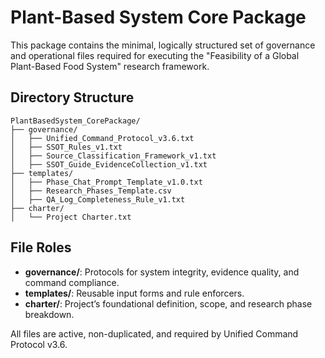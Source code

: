 # Plant-Based System Core Package

This package contains the minimal, logically structured set of governance and operational files required for executing the "Feasibility of a Global Plant-Based Food System" research framework.

## Directory Structure

```
PlantBasedSystem_CorePackage/
├── governance/
│   ├── Unified_Command_Protocol_v3.6.txt
│   ├── SSOT_Rules_v1.txt
│   ├── Source_Classification_Framework_v1.txt
│   ├── SSOT_Guide_EvidenceCollection_v1.txt
├── templates/
│   ├── Phase_Chat_Prompt_Template_v1.0.txt
│   ├── Research_Phases_Template.csv
│   ├── QA_Log_Completeness_Rule_v1.txt
├── charter/
│   └── Project Charter.txt
```

## File Roles

- **governance/**: Protocols for system integrity, evidence quality, and command compliance.
- **templates/**: Reusable input forms and rule enforcers.
- **charter/**: Project’s foundational definition, scope, and research phase breakdown.

All files are active, non-duplicated, and required by Unified Command Protocol v3.6.
